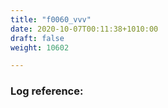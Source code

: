 ```yaml
---
title: "f0060_vvv"
date: 2020-10-07T00:11:38+1010:00
draft: false
weight: 10602

---
```


### Log reference: <no value>

```
